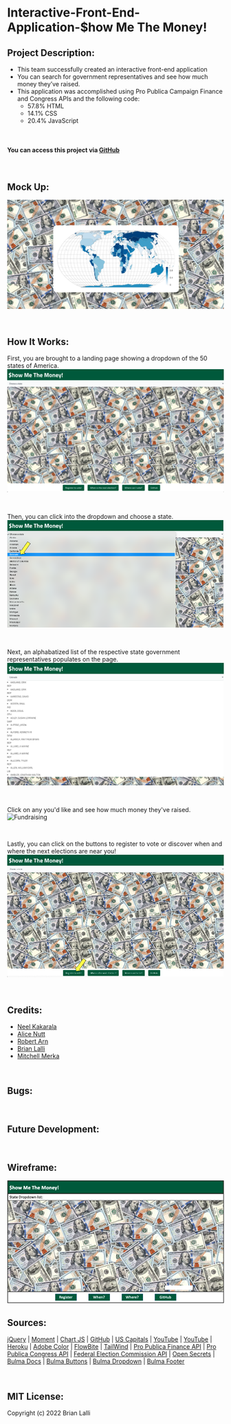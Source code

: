 # Interactive-Front-End-Application-$how Me The Money!


## Project Description:
* This team successfully created an interactive front-end application 
* You can search for government representatives and see how much money they’ve raised. 
* This application was accomplished using Pro Publica Campaign Finance and Congress APIs and the following code:
    * 57.8% HTML
    * 14.1% CSS
    * 20.4% JavaScript

<br>

#### You can access this project via [GitHub](https://brianlalli.github.io/Show-Me-The-Money/)

<br>

## Mock Up:
![Mock Up](./assets/Mock%20Up%201.png)

<br>

## How It Works:
First, you are brought to a landing page showing a dropdown of the 50 states of America.
![Landing Page](./assets/images/Landing%20Page.png)

<br>

Then, you can click into the dropdown and choose a state.
![Click Into State Dropdown](./assets/images/Dropdown.png)

<br>

Next, an alphabatized list of the respective state government representatives populates on the page.
![List of State Representatives](./assets/images/List%20of%20Represenatives.png)

<br>

Click on any you'd like and see how much money they've raised.
![Fundraising]()

<br>

Lastly, you can click on the buttons to register to vote or discover when and where the next elections are near you!
![Resource Buttons](./assets/images/Button.png)

<br>

## Credits:
* [Neel Kakarala](https://github.com/kakaralan)
* [Alice Nutt](https://github.com/Ali-Kat96)
* [Robert Arn](https://github.com/rarn92)
* [Brian Lalli](https://github.com/BrianLalli)
* [Mitchell Merka](https://github.com/levmerka)

<br>

## Bugs:


<br>


## Future Development:


<br>

## Wireframe:
![Wireframe](./assets/images/Wireframe.png)


## Sources:
[jQuery](https://api.jquery.com/addclass/) | [Moment](ttps://momentjs.com/docs/#/displaying/) | [Chart JS](https://www.chartjs.org/docs/latest/getting-started/) | [GitHub](https://github.com/sgratzl/chartjs-chart-geo) | [US Capitals](https://www.thespreadsheetguru.com/blog/list-united-states-capitals-abbreviations) | [YouTube](https://www.youtube.com/watch?v=5xRVrwFNojk&feature=youtu.be) | [YouTube](https://www.youtube.com/watch?v=pFuibt5HNog) | [Heroku](https://salty-mountain-68764.herokuapp.com/) | [Adobe Color](https://color.adobe.com/explore) | [FlowBite](https://flowbite.com/docs/forms/search-input/) | [TailWind](https://tailwindcss.com/docs/installation/play-cdn) | [Pro Publica Finance API](https://www.propublica.org/datastore/api/campaign-finance-api) | [Pro Publica Congress API](https://www.propublica.org/datastore/api/propublica-congress-api) | [Federal Election Commission API](https://api.open.fec.gov/developers/) | [Open Secrets](https://www.opensecrets.org/federal-lobbying/top-recipients) | [Bulma Docs](https://bulma.io/documentation/overview/start/#docsNav) | [Bulma Buttons](https://bulma.io/documentation/elements/button/) | [Bulma Dropdown](https://bulma.io/documentation/components/dropdown/) | [Bulma Footer](https://bulma.io/documentation/layout/footer/)


<br>

## MIT License:

Copyright (c) 2022 Brian Lalli
